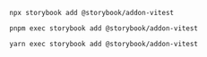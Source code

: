 ```shell renderer="common" language="js" packageManager="npm"
npx storybook add @storybook/addon-vitest
```

```shell renderer="common" language="js" packageManager="pnpm"
pnpm exec storybook add @storybook/addon-vitest
```

```shell renderer="common" language="js" packageManager="yarn"
yarn exec storybook add @storybook/addon-vitest
```
